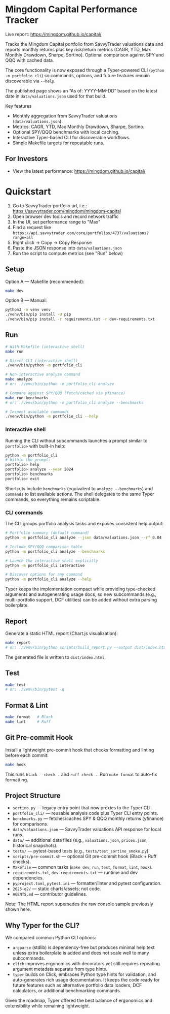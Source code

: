 # Mingdom Capital Performance Tracker

Live report: https://mingdom.github.io/capital/

Tracks the Mingdom Capital portfolio from SavvyTrader valuations data and reports
monthly returns plus key risk/return metrics (CAGR, YTD, Max Monthly Drawdown,
Sharpe, Sortino). Optional comparison against SPY and QQQ with cached data.

The core functionality is now exposed through a Typer-powered CLI (`python -m
portfolio_cli`) so commands, options, and future features remain discoverable
via `--help`.

The published page shows an “As of: YYYY-MM-DD” based on the latest date in
`data/valuations.json` used for that build.

Key features
- Monthly aggregation from SavvyTrader valuations (`data/valuations.json`).
- Metrics: CAGR, YTD, Max Monthly Drawdown, Sharpe, Sortino.
- Optional SPY/QQQ benchmarks with local caching.
- Interactive Typer-based CLI for discoverable workflows.
- Simple Makefile targets for repeatable runs.

## For Investors

- View the latest performance: https://mingdom.github.io/capital/

# Quickstart

1. Go to SavvyTrader portfolio url, i.e.: https://savvytrader.com/mingdom/mingdom-capital
2. Open browser dev tools and record network traffic
3. In the UI, set performance range to "Max"
4. Find a request like `https://api.savvytrader.com/core/portfolios/4737/valuations?range=all`
5. Right click → Copy → Copy Response
6. Paste the JSON response into `data/valuations.json`
7. Run the script to compute metrics (see "Run" below)

## Setup

Option A — Makefile (recommended):

```bash
make dev
```

Option B — Manual:

```bash
python3 -m venv venv
./venv/bin/pip install -U pip
./venv/bin/pip install -r requirements.txt -r dev-requirements.txt
```

## Run

```bash
# With Makefile (interactive shell)
make run

# Direct CLI (interactive shell)
./venv/bin/python -m portfolio_cli

# Non-interactive analyze command
make analyze
# or: ./venv/bin/python -m portfolio_cli analyze

# Compare against SPY/QQQ (fetch/cached via yfinance)
make run-benchmarks
# or: ./venv/bin/python -m portfolio_cli analyze --benchmarks

# Inspect available commands
./venv/bin/python -m portfolio_cli --help
```

### Interactive shell

Running the CLI without subcommands launches a prompt similar to `portfolio>`
with built-in help:

```bash
python -m portfolio_cli
# Within the prompt:
portfolio> help
portfolio> analyze --year 2024
portfolio> benchmarks
portfolio> exit
```

Shortcuts include `benchmarks` (equivalent to `analyze --benchmarks`) and
`commands` to list available actions. The shell delegates to the same Typer
commands, so everything remains scriptable.

### CLI commands

The CLI groups portfolio analysis tasks and exposes consistent help output:

```bash
# Portfolio summary (default command)
python -m portfolio_cli analyze --json data/valuations.json --rf 0.04 --year 2024

# Include SPY/QQQ comparison table
python -m portfolio_cli analyze --benchmarks

# Launch the interactive shell explicitly
python -m portfolio_cli interactive

# Discover options for any command
python -m portfolio_cli analyze --help
```

Typer keeps the implementation compact while providing type-checked arguments
and autogenerating usage docs, so new subcommands (e.g., multi-portfolio
support, DCF utilities) can be added without extra parsing boilerplate.

## Report

Generate a static HTML report (Chart.js visualization):

```bash
make report
# or: ./venv/bin/python scripts/build_report.py --output dist/index.html
```

The generated file is written to `dist/index.html`.

## Test

```bash
make test
# or: ./venv/bin/pytest -q
```

## Format & Lint

```bash
make format   # Black
make lint     # Ruff
```

## Git Pre-commit Hook

Install a lightweight pre-commit hook that checks formatting and linting before each commit:

```bash
make hook
```

This runs `black --check .` and `ruff check .`. Run `make format` to auto-fix formatting.

## Project Structure

- `sortino.py` — legacy entry point that now proxies to the Typer CLI.
- `portfolio_cli/` — reusable analysis code plus Typer CLI entry points.
- `benchmarks.py` — fetches/caches SPY & QQQ monthly returns (yfinance) for comparisons.
- `data/valuations.json` — SavvyTrader valuations API response for local runs.
- `data/` — additional data files (e.g., `valuations.json`, `prices.json`, historical snapshots).
- `tests/` — pytest-based tests (e.g., `tests/test_sortino_smoke.py`).
- `scripts/pre-commit.sh` — optional Git pre-commit hook (Black + Ruff checks).
- `Makefile` — common tasks (`make dev`, `run`, `test`, `format`, `lint`, `hook`).
- `requirements.txt`, `dev-requirements.txt` — runtime and dev dependencies.
- `pyproject.toml`, `pytest.ini` — formatter/linter and pytest configuration.
- `2025-q2/` — static charts/assets; not code.
- `AGENTS.md` — contributor guidelines.

Note: The HTML report supersedes the raw console sample previously shown here.

## Why Typer for the CLI?

We compared common Python CLI options:

- `argparse` (stdlib) is dependency-free but produces minimal help text unless
  extra boilerplate is added and does not scale well to many subcommands.
- `click` improves ergonomics with decorators yet still requires repeating
  argument metadata separate from type hints.
- `typer` builds on Click, embraces Python type hints for validation, and
  auto-generates rich usage documentation. It keeps the code ready for future
  features such as alternative portfolio data loaders, DCF calculators, or
  additional benchmarking commands.

Given the roadmap, Typer offered the best balance of ergonomics and
extensibility while remaining lightweight.
